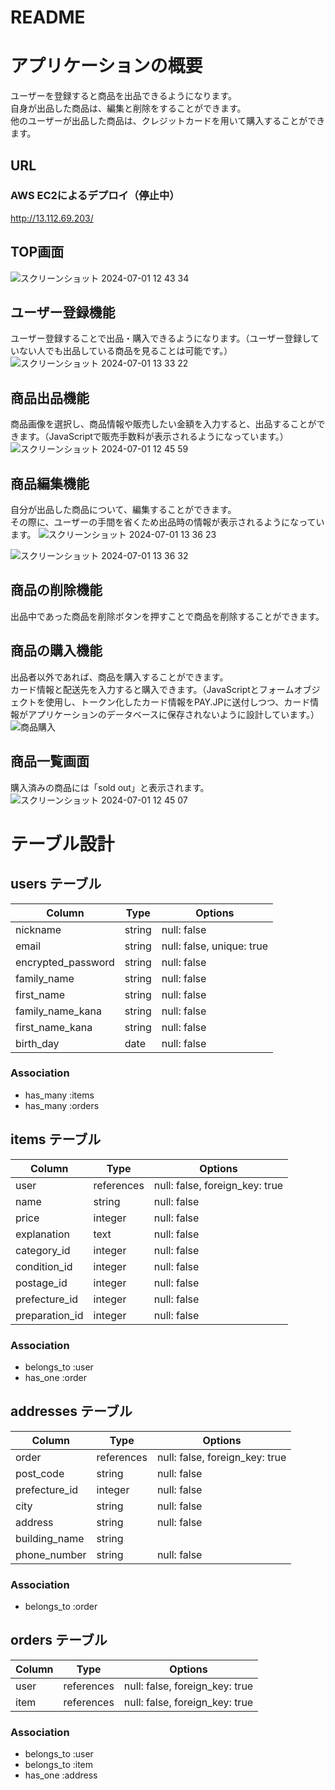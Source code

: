 # README

# アプリケーションの概要
ユーザーを登録すると商品を出品できるようになります。</br>
自身が出品した商品は、編集と削除をすることができます。</br>
他のユーザーが出品した商品は、クレジットカードを用いて購入することができます。</br>

## URL
### AWS EC2によるデプロイ（停止中）
http://13.112.69.203/

## TOP画面
![スクリーンショット 2024-07-01 12 43 34](https://github.com/chiaki-taro/furima-40363/assets/142806100/5f94815c-54f9-4da9-9bff-04a8505b80ed)

## ユーザー登録機能
ユーザー登録することで出品・購入できるようになります。（ユーザー登録していない人でも出品している商品を見ることは可能です。）
![スクリーンショット 2024-07-01 13 33 22](https://github.com/chiaki-taro/furima-40363/assets/142806100/cf62b79c-0b7a-44a2-8b3b-5893bddf2486)

## 商品出品機能
商品画像を選択し、商品情報や販売したい金額を入力すると、出品することができます。（JavaScriptで販売手数料が表示されるようになっています。）
![スクリーンショット 2024-07-01 12 45 59](https://github.com/chiaki-taro/furima-40363/assets/142806100/8ac92799-6ec9-46f6-b7cd-a4933523dab9)

## 商品編集機能
自分が出品した商品について、編集することができます。</br>
その際に、ユーザーの手間を省くため出品時の情報が表示されるようになっています。
![スクリーンショット 2024-07-01 13 36 23](https://github.com/chiaki-taro/furima-40363/assets/142806100/dcbdd884-c8d4-4aec-9b4a-893b6dc06b1f)

![スクリーンショット 2024-07-01 13 36 32](https://github.com/chiaki-taro/furima-40363/assets/142806100/667bdf10-fae6-454e-99b2-dd26e81d0be9)

## 商品の削除機能
出品中であった商品を削除ボタンを押すことで商品を削除することができます。

## 商品の購入機能
出品者以外であれば、商品を購入することができます。</br>
カード情報と配送先を入力すると購入できます。（JavaScriptとフォームオブジェクトを使用し、トークン化したカード情報をPAY.JPに送付しつつ、カード情報がアプリケーションのデータベースに保存されないように設計しています。）
![商品購入](https://github.com/chiaki-taro/furima-40363/assets/142806100/4613d3a1-4d14-46a7-b2b1-fbe9321d2651)

## 商品一覧画面
購入済みの商品には「sold out」と表示されます。
![スクリーンショット 2024-07-01 12 45 07](https://github.com/chiaki-taro/furima-40363/assets/142806100/c6121830-f0b6-4cef-9e56-c587c3011736)

# テーブル設計

## users テーブル

| Column             | Type   | Options     |
| ------------------ | ------ | ----------- |
| nickname           | string | null: false |
| email              | string | null: false, unique: true |
| encrypted_password | string | null: false |
| family_name        | string | null: false |
| first_name         | string | null: false |
| family_name_kana   | string | null: false |
| first_name_kana    | string | null: false |
| birth_day          | date   | null: false |

### Association

- has_many :items
- has_many :orders


## items テーブル

| Column           | Type       | Options                        |
| -----------------| ---------- | ------------------------------ |
| user             | references | null: false, foreign_key: true |
| name             | string     | null: false                    |
| price            | integer    | null: false                    |
| explanation      | text       | null: false                    |
| category_id      | integer    | null: false                    |
| condition_id     | integer    | null: false                    |
| postage_id       | integer    | null: false                    |
| prefecture_id    | integer    | null: false                    |
| preparation_id   | integer    | null: false                    |

### Association

- belongs_to :user
- has_one :order

## addresses テーブル

| Column           | Type       | Options                        |
| -----------------| ---------- | ------------------------------ |
| order            | references | null: false, foreign_key: true |
| post_code        | string     | null: false                    |
| prefecture_id    | integer    | null: false                    |
| city             | string     | null: false                    |
| address          | string     | null: false                    |
| building_name    | string     |                                |
| phone_number     | string     | null: false                    |

### Association

- belongs_to :order

## orders テーブル

| Column           | Type       | Options                        |
| -----------------| ---------- | ------------------------------ |
| user             | references | null: false, foreign_key: true |
| item             | references | null: false, foreign_key: true |

### Association

- belongs_to :user
- belongs_to :item
- has_one :address
